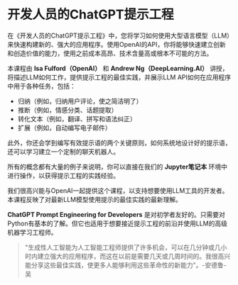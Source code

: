# 开发人员的ChatGPT提示工程

在《开发人员的ChatGPT提示工程》中，您将学习如何使用大型语言模型（LLM）来快速构建新的、强大的应用程序。使用OpenAI的API，你将能够快速建立创新和创造价值的能力，使用之前成本高昂、技术含量高或根本不可能的方法。

本课程由 **Isa Fulford（OpenAI）** 和 **Andrew Ng（DeepLearning.AI）** 讲授，将描述LLM如何工作，提供提示工程的最佳实践，并展示LLM API如何在应用程序中用于各种任务，包括：

* 归纳（例如，归纳用户评论，使之简洁明了） 
* 推断（例如，情感分类、话题提取） 
* 转化文本（例如，翻译、拼写和语法纠正）
* 扩展（例如，自动编写电子邮件）

此外，你还会学到编写有效提示语的两个关键原则，如何系统地设计好的提示语，还可以学习建立一个定制的聊天机器人。

所有的概念都有大量的例子来说明，你可以直接在我们的 **Jupyter笔记本** 环境中进行操作，以获得提示工程的实践经验。

我们很高兴能与OpenAI一起提供这个课程，以支持想要使用LLM工具的开发者。本课程反映了对最新LLM模型使用提示的最佳实践的最新理解。

**ChatGPT Prompt Engineering for Developers** 是对初学者友好的。只需要对Python有基本的了解。但它也适用于想要接近提示工程的前沿并使用LLM的高级机器学习工程师。

> "生成性人工智能为人工智能工程师提供了许多机会，可以在几分钟或几小时内建立强大的应用程序，而这在以前是需要几天或几周时间的。我很高兴能分享这些最佳实践，使更多人能够利用这些革命性的新能力"。-安德鲁-吴
